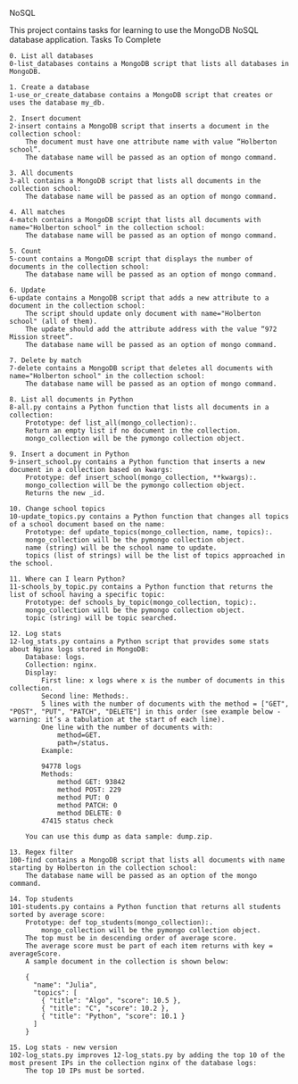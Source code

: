 NoSQL

This project contains tasks for learning to use the MongoDB NoSQL database application.
Tasks To Complete

    0. List all databases
    0-list_databases contains a MongoDB script that lists all databases in MongoDB.

    1. Create a database
    1-use_or_create_database contains a MongoDB script that creates or uses the database my_db.

    2. Insert document
    2-insert contains a MongoDB script that inserts a document in the collection school:
        The document must have one attribute name with value “Holberton school”.
        The database name will be passed as an option of mongo command.

    3. All documents
    3-all contains a MongoDB script that lists all documents in the collection school:
        The database name will be passed as an option of mongo command.

    4. All matches
    4-match contains a MongoDB script that lists all documents with name="Holberton school" in the collection school:
        The database name will be passed as an option of mongo command.

    5. Count
    5-count contains a MongoDB script that displays the number of documents in the collection school:
        The database name will be passed as an option of mongo command.

    6. Update
    6-update contains a MongoDB script that adds a new attribute to a document in the collection school:
        The script should update only document with name="Holberton school" (all of them).
        The update should add the attribute address with the value “972 Mission street”.
        The database name will be passed as an option of mongo command.

    7. Delete by match
    7-delete contains a MongoDB script that deletes all documents with name="Holberton school" in the collection school:
        The database name will be passed as an option of mongo command.

    8. List all documents in Python
    8-all.py contains a Python function that lists all documents in a collection:
        Prototype: def list_all(mongo_collection):.
        Return an empty list if no document in the collection.
        mongo_collection will be the pymongo collection object.

    9. Insert a document in Python
    9-insert_school.py contains a Python function that inserts a new document in a collection based on kwargs:
        Prototype: def insert_school(mongo_collection, **kwargs):.
        mongo_collection will be the pymongo collection object.
        Returns the new _id.

    10. Change school topics
    10-update_topics.py contains a Python function that changes all topics of a school document based on the name:
        Prototype: def update_topics(mongo_collection, name, topics):.
        mongo_collection will be the pymongo collection object.
        name (string) will be the school name to update.
        topics (list of strings) will be the list of topics approached in the school.

    11. Where can I learn Python?
    11-schools_by_topic.py contains a Python function that returns the list of school having a specific topic:
        Prototype: def schools_by_topic(mongo_collection, topic):.
        mongo_collection will be the pymongo collection object.
        topic (string) will be topic searched.

    12. Log stats
    12-log_stats.py contains a Python script that provides some stats about Nginx logs stored in MongoDB:
        Database: logs.
        Collection: nginx.
        Display:
            First line: x logs where x is the number of documents in this collection.
            Second line: Methods:.
            5 lines with the number of documents with the method = ["GET", "POST", "PUT", "PATCH", "DELETE"] in this order (see example below - warning: it’s a tabulation at the start of each line).
            One line with the number of documents with:
                method=GET.
                path=/status.
            Example:

            94778 logs
            Methods:
                method GET: 93842
                method POST: 229
                method PUT: 0
                method PATCH: 0
                method DELETE: 0
            47415 status check

        You can use this dump as data sample: dump.zip.

    13. Regex filter
    100-find contains a MongoDB script that lists all documents with name starting by Holberton in the collection school:
        The database name will be passed as an option of the mongo command.

    14. Top students
    101-students.py contains a Python function that returns all students sorted by average score:
        Prototype: def top_students(mongo_collection):.
            mongo_collection will be the pymongo collection object.
        The top must be in descending order of average score.
        The average score must be part of each item returns with key = averageScore.
        A sample document in the collection is shown below:

        {
          "name": "Julia",
          "topics": [
            { "title": "Algo", "score": 10.5 },
            { "title": "C", "score": 10.2 },
            { "title": "Python", "score": 10.1 }
          ]
        }

    15. Log stats - new version
    102-log_stats.py improves 12-log_stats.py by adding the top 10 of the most present IPs in the collection nginx of the database logs:
        The top 10 IPs must be sorted.


